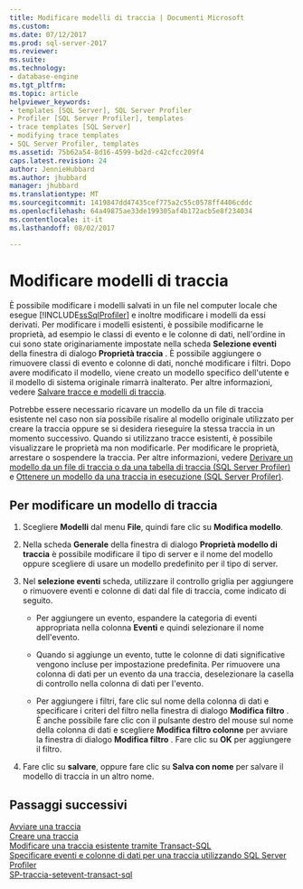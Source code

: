 ```yaml
---
title: Modificare modelli di traccia | Documenti Microsoft
ms.custom: 
ms.date: 07/12/2017
ms.prod: sql-server-2017
ms.reviewer: 
ms.suite: 
ms.technology:
- database-engine
ms.tgt_pltfrm: 
ms.topic: article
helpviewer_keywords:
- templates [SQL Server], SQL Server Profiler
- Profiler [SQL Server Profiler], templates
- trace templates [SQL Server]
- modifying trace templates
- SQL Server Profiler, templates
ms.assetid: 75b62a54-8d16-4599-bd2d-c42cfcc209f4
caps.latest.revision: 24
author: JennieHubbard
ms.author: jhubbard
manager: jhubbard
ms.translationtype: MT
ms.sourcegitcommit: 1419847dd47435cef775a2c55c0578ff4406cddc
ms.openlocfilehash: 64a49875ae33de199305af4b172acb5e8f234034
ms.contentlocale: it-it
ms.lasthandoff: 08/02/2017

---
```

# <a name="modify-trace-templates"></a>Modificare modelli di traccia
  È possibile modificare i modelli salvati in un file nel computer locale che esegue [!INCLUDE[ssSqlProfiler](../../includes/sssqlprofiler-md.md)] e inoltre modificare i modelli da essi derivati. Per modificare i modelli esistenti, è possibile modificarne le proprietà, ad esempio le classi di evento e le colonne di dati, nell'ordine in cui sono state originariamente impostate nella scheda **Selezione eventi** della finestra di dialogo **Proprietà traccia** . È possibile aggiungere o rimuovere classi di evento e colonne di dati, nonché modificare i filtri. Dopo avere modificato il modello, viene creato un modello specifico dell'utente e il modello di sistema originale rimarrà inalterato. Per altre informazioni, vedere [Salvare tracce e modelli di traccia](../../tools/sql-server-profiler/save-traces-and-trace-templates.md).  
  
 Potrebbe essere necessario ricavare un modello da un file di traccia esistente nel caso non sia possibile risalire al modello originale utilizzato per creare la traccia oppure se si desidera rieseguire la stessa traccia in un momento successivo. Quando si utilizzano tracce esistenti, è possibile visualizzare le proprietà ma non modificarle. Per modificare le proprietà, arrestare o sospendere la traccia. Per altre informazioni, vedere [Derivare un modello da un file di traccia o da una tabella di traccia &#40;SQL Server Profiler&#41;](../../tools/sql-server-profiler/derive-a-template-from-a-trace-file-or-trace-table-sql-server-profiler.md) e [Ottenere un modello da una traccia in esecuzione &#40;SQL Server Profiler&#41;](../../tools/sql-server-profiler/derive-a-template-from-a-running-trace-sql-server-profiler.md).  
  
## <a name="to-modify-a-trace-template"></a>Per modificare un modello di traccia  
  
1.  Scegliere **Modelli** dal menu **File**, quindi fare clic su **Modifica modello**.  
  
2.  Nella scheda **Generale** della finestra di dialogo **Proprietà modello di traccia** è possibile modificare il tipo di server e il nome del modello oppure scegliere di usare un modello predefinito per il tipo di server.  
  
3.  Nel **selezione eventi** scheda, utilizzare il controllo griglia per aggiungere o rimuovere eventi e colonne di dati dal file di traccia, come indicato di seguito.  
  
    -   Per aggiungere un evento, espandere la categoria di eventi appropriata nella colonna **Eventi** e quindi selezionare il nome dell'evento.  
  
    -   Quando si aggiunge un evento, tutte le colonne di dati significative vengono incluse per impostazione predefinita. Per rimuovere una colonna di dati per un evento da una traccia, deselezionare la casella di controllo nella colonna di dati per l'evento.  
  
    -   Per aggiungere i filtri, fare clic sul nome della colonna di dati e specificare i criteri del filtro nella finestra di dialogo **Modifica filtro** . È anche possibile fare clic con il pulsante destro del mouse sul nome della colonna di dati e scegliere **Modifica filtro colonne** per avviare la finestra di dialogo **Modifica filtro** . Fare clic su **OK** per aggiungere il filtro.  
  
4.  Fare clic su **salvare**, oppure fare clic su **Salva con nome** per salvare il modello di traccia in un altro nome.  
  
## <a name="next-steps"></a>Passaggi successivi  
[Avviare una traccia](../../tools/sql-server-profiler/start-a-trace.md)  
[Creare una traccia](../../tools/sql-server-profiler/create-a-trace-sql-server-profiler.md)  
[Modificare una traccia esistente tramite Transact-SQL](../../relational-databases/sql-trace/modify-an-existing-trace-transact-sql.md)  
[Specificare eventi e colonne di dati per una traccia utilizzando SQL Server Profiler](../../tools/sql-server-profiler/specify-events-and-data-columns-for-a-trace-file-sql-server-profiler.md)  
[SP-traccia-setevent-transact-sql](../../relational-databases/system-stored-procedures/sp-trace-setevent-transact-sql.md)  
  

